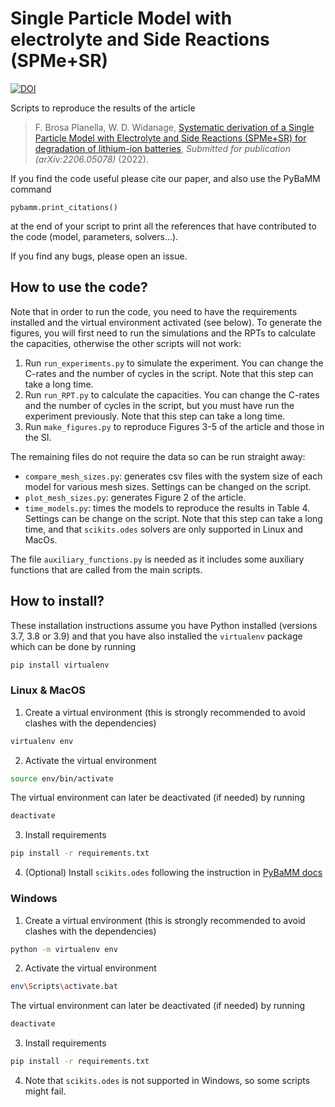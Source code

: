 # Single Particle Model with electrolyte and Side Reactions (SPMe+SR)
[![DOI](https://zenodo.org/badge/DOI/10.5281/zenodo.6624984.svg)](https://doi.org/10.5281/zenodo.6624984)

Scripts to reproduce the results of the article

> F. Brosa Planella, W. D. Widanage, [Systematic derivation of a Single Particle Model with Electrolyte and Side Reactions (SPMe+SR) for degradation of lithium-ion batteries](https://arxiv.org/abs/2206.05078), _Submitted for publication (arXiv:2206.05078)_ (2022).

If you find the code useful please cite our paper, and also use the PyBaMM command
```python3
pybamm.print_citations()
```
at the end of your script to print all the references that have contributed to the code (model, parameters, solvers...).

If you find any bugs, please open an issue.

## How to use the code?
Note that in order to run the code, you need to have the requirements installed and the virtual environment activated (see below). To generate the figures, you will first need to run the simulations and the RPTs to calculate the capacities, otherwise the other scripts will not work:
1. Run `run_experiments.py` to simulate the experiment. You can change the C-rates and the number of cycles in the script. Note that this step can take a long time.
2. Run `run_RPT.py` to calculate the capacities. You can change the C-rates and the number of cycles in the script, but you must have run the experiment previously. Note that this step can take a long time.
3. Run `make_figures.py` to reproduce Figures 3-5 of the article and those in the SI.

The remaining files do not require the data so can be run straight away:
* `compare_mesh_sizes.py`: generates csv files with the system size of each model for various mesh sizes. Settings can be changed on the script.
* `plot_mesh_sizes.py`: generates Figure 2 of the article.
* `time_models.py`: times the models to reproduce the results in Table 4. Settings can be change on the script. Note that this step can take a long time, and that `scikits.odes` solvers are only supported in Linux and MacOs.

The file `auxiliary_functions.py` is needed as it includes some auxiliary functions that are called from the main scripts.

## How to install?
These installation instructions assume you have Python installed (versions 3.7, 3.8 or 3.9) and that you have also installed the `virtualenv` package which can be done by running
```bash
pip install virtualenv
```

### Linux & MacOS
1. Create a virtual environment (this is strongly recommended to avoid clashes with the dependencies)
```bash
virtualenv env
```

2. Activate the virtual environment
```bash
source env/bin/activate
```
The virtual environment can later be deactivated (if needed) by running
```bash
deactivate
```

3. Install requirements
```bash
pip install -r requirements.txt
```

4. (Optional) Install `scikits.odes` following the instruction in [PyBaMM docs](https://pybamm.readthedocs.io/en/latest/install/GNU-linux.html#optional-scikits-odes-solver)

### Windows
1. Create a virtual environment (this is strongly recommended to avoid clashes with the dependencies)
```bash
python -m virtualenv env
```

2. Activate the virtual environment
```bash
env\Scripts\activate.bat
```
The virtual environment can later be deactivated (if needed) by running
```bash
deactivate
```

3. Install requirements
```bash
pip install -r requirements.txt
```

4. Note that `scikits.odes` is not supported in Windows, so some scripts might fail.